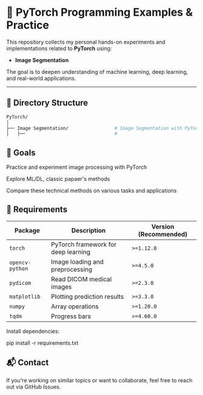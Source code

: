 # 🚀 PyTorch Programming Examples & Practice

This repository collects my personal hands-on experiments and implementations related to **PyTorch** using:

- **Image Segmentation**

The goal is to deepen understanding of machine learning, deep learning, and real-world applications.

---

## 📁 Directory Structure

```bash
PyTorch/
│
├── Image Segmentation/                 # Image Segmentation with PyTorch
│   ├──                                 # 
```

## 📌 Goals
Practice and experiment image processing with PyTorch

Explore ML/DL, classic papaer's methods

Compare these technical methods on various tasks and applications

## 🔧 Requirements
| Package         | Description                         | Version (Recommended) |
| --------------- | ----------------------------------- | --------------------- |
| `torch`         | PyTorch framework for deep learning | `>=1.12.0`            |
| `opencv-python` | Image loading and preprocessing     | `>=4.5.0`             |
| `pydicom`       | Read DICOM medical images           | `>=2.3.0`             |
| `matplotlib`    | Plotting prediction results         | `>=3.3.0`             |
| `numpy`         | Array operations                    | `>=1.20.0`            |
| `tqdm`          | Progress bars                       | `>=4.60.0`            |


Install dependencies:

pip install -r requirements.txt

## 📬 Contact
If you're working on similar topics or want to collaborate, feel free to reach out via GitHub Issues.

